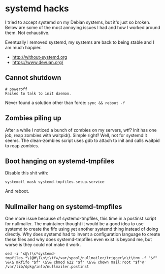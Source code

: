 # systemd hacks

I tried to accept systemd on my Debian systems, but it's
just so broken. Below are some of the most annoying issues
I had and how I worked around them. Not exhaustive.

Eventually I removed systemd, my systems are back to being
stable and I am much happier.

 * http://without-systemd.org
 * https://www.devuan.org/


## Cannot shutdown

```
# poweroff
Failed to talk to init daemon.
```

Never found a solution other than force: `sync && reboot -f`


## Zombies piling up

After a while I noticed a bunch of zombies on my servers, wtf?
Init has one job, reap zombies with waitpid(). Simple right? Well, not for
systemd it seems.
The clean-zombies script uses gdb to attach to init and calls waitpid to
reap zombies.


## Boot hanging on systemd-tmpfiles

Disable this shit with:

```
systemctl mask systemd-tmpfiles-setup.service
```

And reboot.


## Nullmailer hang on systemd-tmpfiles

One more issue because of systemd-tmpfiles, this time in a postinst script
for nullmailer.
The maintainer thought it would be a good idea to use systemd to create the
fifo using yet another systemd thing instead of doing directly.
Why does systemd had to invent a configuration language to create these files
and why does systemd-tmpfiles even exist is beyond me, but worse is they
could not make it work.

```
sed -i 's@\(\s*systemd-tmpfiles.*\)@#\1\n\t\tf=/var/spool/nullmailer/trigger\n\t\trm -f "$f" \&\& mkfifo "$f" \&\& chmod 622 "$f" \&\& chown mail:root "$f"@' /var/lib/dpkg/info/nullmailer.postinst
```
